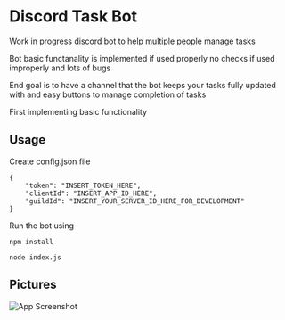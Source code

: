 # Discord Task Bot

Work in progress discord bot to help multiple people manage tasks 

Bot basic functanality is implemented if used properly no checks if used improperly and lots of bugs

End goal is to have a channel that the bot keeps your tasks fully updated with and easy buttons to manage completion of tasks

First implementing basic functionality

## Usage
Create config.json file
````
{
    "token": "INSERT_TOKEN_HERE",
    "clientId": "INSERT_APP_ID_HERE",
	"guildId": "INSERT_YOUR_SERVER_ID_HERE_FOR_DEVELOPMENT"
}
````
Run the bot using

`npm install`

`node index.js`


## Pictures

![App Screenshot](https://cdn.discordapp.com/attachments/1015673745471451210/1068961356381945996/Screenshot_20230128_122954.png)
